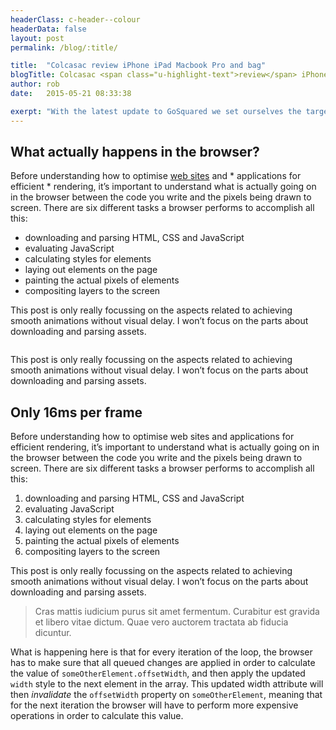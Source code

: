 ```yaml
---
headerClass: c-header--colour
headerData: false
layout: post
permalink: /blog/:title/

title:  "Colcasac review iPhone iPad Macbook Pro and bag"
blogTitle: Colcasac <span class="u-highlight-text">review</span> iPhone iPad Macbook Pro and bag
author: rob
date:   2015-05-21 08:33:38

exerpt: "With the latest update to GoSquared we set ourselves the target of achieving a smooth 60 frames per second for all the core UI and animation, across all devices."
---
```

## What actually happens in the browser?

Before understanding how to optimise [web sites](https://www.google.com "Google's Homepage") and * applications for efficient * rendering, it’s important to understand what is actually going on in the browser between the code you write and the pixels being drawn to screen. There are six different tasks a browser performs to accomplish all this:

- downloading and parsing HTML, CSS and JavaScript
- evaluating JavaScript
- calculating styles for elements
- laying out elements on the page
- painting the actual pixels of elements
- compositing layers to the screen

This post is only really focussing on the aspects related to achieving smooth animations without visual delay. I won’t focus on the parts about downloading and parsing assets.

<figure class="o-media o-media--large">
    <img srcset="../../assets/build/img/bitmap/robot-machine-sketchx2.jpg 2440w,
            ../../assets/build/img/bitmap/robot-machine-sketch.jpg 1220w" 
        sizes="100vw"
        src="../../assets/build/img/bitmap/robot-machine-sketch.jpg" 
        alt="">
</figure>

This post is only really focussing on the aspects related to achieving smooth animations without visual delay. I won’t focus on the parts about downloading and parsing assets.

## Only 16ms per frame

Before understanding how to optimise web sites and applications for efficient rendering, it’s important to understand what is actually going on in the browser between the code you write and the pixels being drawn to screen. There are six different tasks a browser performs to accomplish all this:

1. downloading and parsing HTML, CSS and JavaScript
2. evaluating JavaScript
3. calculating styles for elements
4. laying out elements on the page
5. painting the actual pixels of elements
6. compositing layers to the screen

This post is only really focussing on the aspects related to achieving smooth animations without visual delay. I won’t focus on the parts about downloading and parsing assets.

> Cras mattis iudicium purus sit amet fermentum. Curabitur est gravida et libero vitae dictum. Quae vero auctorem tractata ab fiducia dicuntur.

What is happening here is that for every iteration of the loop, the browser has to make sure that all queued changes are applied in order to calculate the value of `someOtherElement.offsetWidth`, and then apply the updated `width` style to the next element in the array. This updated width attribute will then *invalidate* the `offsetWidth` property on `someOtherElement`, meaning that for the next iteration the browser will have to perform more expensive operations in order to calculate this value.